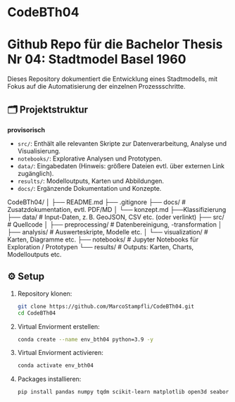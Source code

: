 # CodeBTh04
# Github Repo für die Bachelor Thesis Nr 04: Stadtmodel Basel 1960
Dieses Repository dokumentiert die Entwicklung eines Stadtmodells, mit Fokus auf die Automatisierung der einzelnen Prozessschritte.

## 🗂 Projektstruktur
**provisorisch**
- `src/`: Enthält alle relevanten Skripte zur Datenverarbeitung, Analyse und Visualisierung.
- `notebooks/`: Explorative Analysen und Prototypen.
- `data/`: Eingabedaten (Hinweis: größere Dateien evtl. über externen Link zugänglich).
- `results/`: Modelloutputs, Karten und Abbildungen.
- `docs/`: Ergänzende Dokumentation und Konzepte.

CodeBTh04/
│
├── README.md
├── .gitignore
├── docs/                 # Zusatzdokumentation, evtl. PDF/MD
│   └── konzept.md
├──Klassifizierung
  ├── data/                 # Input-Daten, z. B. GeoJSON, CSV etc. (oder verlinkt)
  ├── src/                  # Quellcode
  │   ├── preprocessing/    # Datenbereinigung, -transformation
  │   ├── analysis/         # Auswerteskripte, Modelle etc.
  │   └── visualization/    # Karten, Diagramme etc.
  ├── notebooks/            # Jupyter Notebooks für Exploration / Prototypen
  └── results/              # Outputs: Karten, Charts, Modelloutputs etc.


## ⚙️ Setup

1. Repository klonen:
   ```bash
   git clone https://github.com/MarcoStampfli/CodeBTh04.git
   cd CodeBTh04
   ```

2. Virtual Enviorment erstellen:
   ```bash
   conda create --name env_bth04 python=3.9 -y
   ```

3. Virtual Enviorment activieren:
   ```bash
   conda activate env_bth04
   ```

4. Packages installieren:
   ```bash
   pip install pandas numpy tqdm scikit-learn matplotlib open3d seaborn
   ```
